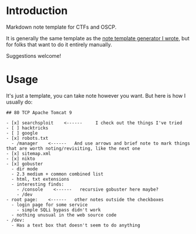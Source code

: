 # Introduction

Markdown note template for CTFs and OSCP.

It is generally the same template as the [note template generator I wrote](https://github.com/tera-si/CTF-Note-Template-Generator), but for folks that want to do it entirely manually.

Suggestions welcome!

# Usage

It's just a template, you can take note however you want. But here is how I usually do:

```
## 80 TCP Apache Tomcat 9

- [x] searchsploit    <------     I check out the things I've tried
- [ ] hacktricks
- [ ] google
- [x] robots.txt
  - /manager    <------   And use arrows and brief note to mark things that are worth noting/revisiting, like the next one
- [x] sitemap.xml
- [x] nikto
- [x] gobuster
  - dir mode
  - 2.3 medium + common combined list
  - html, txt extensions
  - interesting finds:
    - /console    <------   recursive gobuster here maybe?
    - /dev
- root page:    <------   other notes outside the checkboxes
  - login page for some service
    - simple SQLi bypass didn't work
  - nothing unusual in the web source code
- /dev:
  - Has a text box that doesn't seem to do anything
```
